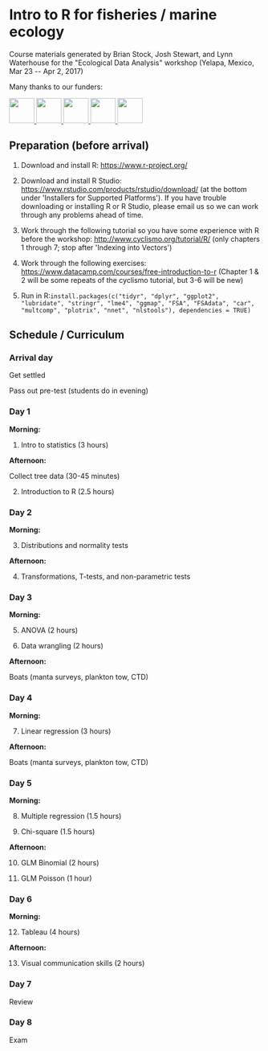 # Intro to R for fisheries / marine ecology 

Course materials generated by Brian Stock, Josh Stewart, and Lynn Waterhouse for the "Ecological Data Analysis" workshop (Yelapa, Mexico, Mar 23 -- Apr 2, 2017)

Many thanks to our funders:

<a href="http://saveourseas.com/">
<img src="https://raw.githubusercontent.com/brianstock/StatsClass_public/master/logos/saveourseas.png" alt="" height="50">
</a>
<a href="https://wdafs.org/">
<img src="https://raw.githubusercontent.com/brianstock/StatsClass_public/master/logos/WDAFS.png" alt="" height="50">
</a>
<a href="https://scripps.ucsd.edu/centers/cmbc/">
<img src="https://raw.githubusercontent.com/brianstock/StatsClass_public/master/logos/cmbc.png" alt="" height="50">
</a>
<a href="http://gulfprogram.ucsd.edu/">
<img src="https://raw.githubusercontent.com/brianstock/StatsClass_public/master/logos/gcmp-logo.png" alt="" height="50">
</a>
<a href="http://www.mantatrust.org/">
<img src="https://raw.githubusercontent.com/brianstock/StatsClass_public/master/logos/mantatrust.png" alt="" height="50">
</a>

## Preparation (before arrival)

1. Download and install R: https://www.r-project.org/

2. Download and install R Studio:
https://www.rstudio.com/products/rstudio/download/ (at the bottom under 'Installers for Supported Platforms'). If you have trouble downloading or installing R or R Studio, please email us so we can work through any problems ahead of time.

3. Work through the following tutorial so you have some experience with R before the workshop:
http://www.cyclismo.org/tutorial/R/ (only chapters 1 through 7; stop after 'Indexing into Vectors')

4. Work through the following exercises: 
https://www.datacamp.com/courses/free-introduction-to-r (Chapter 1 & 2 will be some repeats of the cyclismo tutorial, but 3-6 will be new)

5. Run in R:`install.packages(c("tidyr", "dplyr", "ggplot2", "lubridate", "stringr", "lme4", "ggmap", "FSA", "FSAdata", "car", "multcomp", "plotrix", "nnet", "nlstools"), dependencies = TRUE)`

## Schedule / Curriculum

### Arrival day

Get settled

Pass out pre-test (students do in evening)

### Day 1

**Morning:**
  1) Intro to statistics (3 hours)

**Afternoon:**

  Collect tree data (30-45 minutes)

  2) Introduction to R (2.5 hours)

### Day 2

**Morning:**

  3) Distributions and normality tests

**Afternoon:**

  4) Transformations, T-tests, and non-parametric tests

### Day 3

**Morning:**

  5) ANOVA (2 hours)

  6) Data wrangling (2 hours)

**Afternoon:**

  Boats (manta surveys, plankton tow, CTD)

### Day 4

**Morning:**

  7) Linear regression (3 hours)

**Afternoon:**

  Boats (manta surveys, plankton tow, CTD)

### Day 5

**Morning:**

  8) Multiple regression (1.5 hours)

  9) Chi-square (1.5 hours)

**Afternoon:**

  10) GLM Binomial (2 hours)

  11) GLM Poisson (1 hour)

### Day 6

**Morning:**

  12) Tableau (4 hours)

**Afternoon:**

  13) Visual communication skills (2 hours)

### Day 7

Review

### Day 8

Exam


